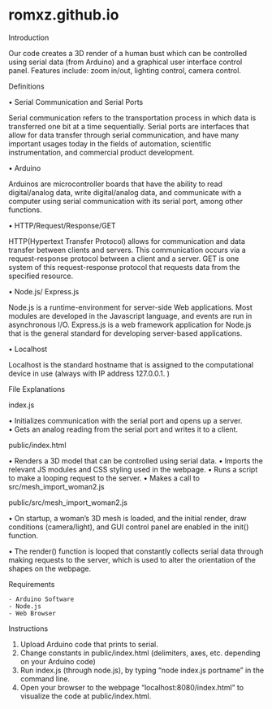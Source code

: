 # romxz.github.io

Introduction

Our code creates a 3D render of a human bust which can be controlled using serial data (from Arduino) and a graphical user interface control panel. Features include: zoom in/out, lighting control, camera control. 

Definitions

•	Serial Communication and Serial Ports

Serial communication refers to the transportation process in which data is transferred one bit at a time sequentially. Serial ports are interfaces that allow for data transfer through serial communication, and have many important usages today in the fields of automation, scientific instrumentation, and commercial product development.

•	Arduino

Arduinos are microcontroller boards that have the ability to read digital/analog data, write digital/analog data, and communicate with a computer using serial communication with its serial port, among other functions. 

•	HTTP/Request/Response/GET

HTTP(Hypertext Transfer Protocol) allows for communication and data transfer between clients and servers. This communication occurs via a request-response protocol between a client and a server. GET is one system of this request-response protocol that requests data from the specified resource. 

•	Node.js/ Express.js

Node.js is a runtime-environment for server-side Web applications. Most modules are developed in the Javascript language, and events are run in asynchronous I/O.  Express.js is a web framework application for Node.js that is the general standard for developing server-based applications. 

•	Localhost

Localhost is the standard hostname that is assigned to the computational device in use (always with IP address 127.0.0.1. )

File Explanations

index.js

•	Initializes communication with the serial port and opens up a server.  
•	Gets an analog reading from the serial port and writes it to a client.

public/index.html

•	Renders a 3D model that can be controlled using serial data. 
•	Imports the relevant JS modules and CSS styling used in the webpage.
•	Runs a script to make a looping request to the server. 
•	Makes a call to src/mesh_import_woman2.js

public/src/mesh_import_woman2.js

•	On startup, a woman’s 3D mesh is loaded, and the initial render, draw conditions (camera/light), and GUI control panel are enabled in the init() function. 

•	The render() function is looped that constantly collects serial data through making requests to the server, which is used to alter the orientation of the shapes on the webpage. 


Requirements

	- Arduino Software
	- Node.js
	- Web Browser
    
Instructions

1.	Upload Arduino code that prints to serial. 
2.	Change constants in public/index.html (delimiters, axes, etc. depending on your Arduino code)
3.	Run index.js (through node.js), by typing “node index.js portname” in the command line. 
4.	Open your browser to the webpage “localhost:8080/index.html” to visualize the code at public/index.html.
